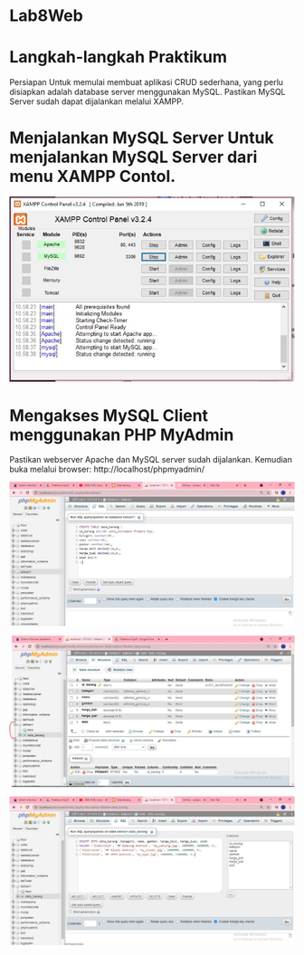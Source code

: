 # Lab8Web
# Langkah-langkah Praktikum
Persiapan
Untuk memulai membuat aplikasi CRUD sederhana, yang perlu disiapkan adalah database server menggunakan MySQL. Pastikan MySQL Server sudah dapat dijalankan melalui XAMPP. 
# Menjalankan MySQL Server Untuk menjalankan MySQL Server dari menu XAMPP Contol.

![img](https://github.com/fdlhrauf/Lab8Web/blob/main/Image/xampp.JPG)

# Mengakses MySQL Client menggunakan PHP MyAdmin
Pastikan webserver Apache dan MySQL server sudah dijalankan. Kemudian buka melalui browser: http://localhost/phpmyadmin/

![img](https://github.com/fdlhrauf/Lab8Web/blob/main/Image/phpadmin.JPG)

![img](https://github.com/fdlhrauf/Lab8Web/blob/main/Image/phpadmin2.JPG)

![img](https://github.com/fdlhrauf/Lab8Web/blob/main/Image/phpadmin3.JPG)

